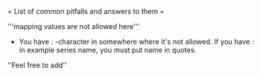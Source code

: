= List of common pitfalls and answers to them =

'''mapping values are not allowed here'''

 * You have : -character in somewhere where it's not allowed. If you have : in example series name, you must put name in quotes.



''Feel free to add''
